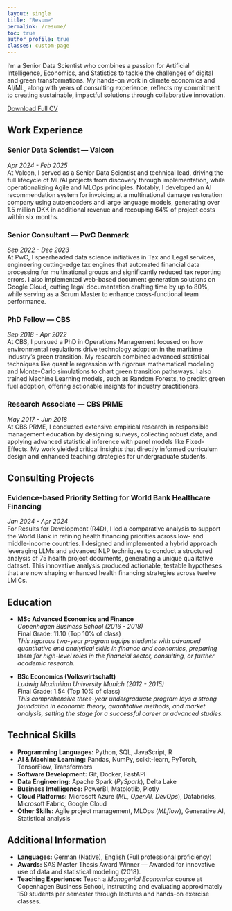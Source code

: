 ```yaml
---
layout: single
title: "Resume"
permalink: /resume/
toc: true
author_profile: true
classes: custom-page
---
```


<section class="intro">
  <p>
    I’m a Senior Data Scientist who combines a passion for Artificial Intelligence, Economics, and Statistics to tackle the challenges of digital and green transformations. My hands-on work in climate economics and AI/ML, along with years of consulting experience, reflects my commitment to creating sustainable, impactful solutions through collaborative innovation.
  </p>
  <div class="text-center">
    <a href="{{ '/assets/files/cv_fmb.pdf' | relative_url }}" class="btn btn--primary" download>
      Download Full CV
    </a>
  </div>
</section>

## Work Experience

### Senior Data Scientist — Valcon
*Apr 2024 - Feb 2025*  
At Valcon, I served as a Senior Data Scientist and technical lead, driving the full lifecycle of ML/AI projects from discovery through implementation, while operationalizing Agile and MLOps principles. Notably, I developed an AI recommendation system for invoicing at a multinational damage restoration company using autoencoders and large language models, generating over 1.5 million DKK in additional revenue and recouping 64% of project costs within six months.

### Senior Consultant — PwC Denmark
*Sep 2022 - Dec 2023*  
At PwC, I spearheaded data science initiatives in Tax and Legal services, engineering cutting-edge tax engines that automated financial data processing for multinational groups and significantly reduced tax reporting errors. I also implemented web-based document generation solutions on Google Cloud, cutting legal documentation drafting time by up to 80%, while serving as a Scrum Master to enhance cross-functional team performance.

### PhD Fellow — CBS
*Sep 2018 - Apr 2022*  
At CBS, I pursued a PhD in Operations Management focused on how environmental regulations drive technology adoption in the maritime industry’s green transition. My research combined advanced statistical techniques like quantile regression with rigorous mathematical modeling and Monte-Carlo simulations to chart green transition pathsways. I also trained Machine Learning models, such as Random Forests, to predict green fuel adoption, offering actionable insights for industry practitioners.

### Research Associate — CBS PRME
*May 2017 - Jun 2018*  
At CBS PRME, I conducted extensive empirical research in responsible management education by designing surveys, collecting robust data, and applying advanced statistical inference with panel models like Fixed-Effects. My work yielded critical insights that directly informed curriculum design and enhanced teaching strategies for undergraduate students.

## Consulting Projects

### Evidence-based Priority Setting for World Bank Healthcare Financing
*Jan 2024 - Apr 2024*  
For Results for Development (R4D), I led a comparative analysis to support the World Bank in refining health financing priorities across low- and middle-income countries. I designed and implemented a hybrid approach leveraging LLMs and advanced NLP techniques to conduct a structured analysis of 75 health project documents, generating a unique qualitative dataset. This innovative analysis produced actionable, testable hypotheses that are now shaping enhanced health financing strategies across twelve LMICs.

## Education

- **MSc Advanced Economics and Finance**  
  *Copenhagen Business School (2016 - 2018)*  
  Final Grade: 11.10 (Top 10% of class)  
  *This rigorous two-year program equips students with advanced quantitative and analytical skills in finance and economics, preparing them for high-level roles in the financial sector, consulting, or further academic research.*

- **BSc Economics (Volkswirtschaft)**  
  *Ludwig Maximilian University Munich (2012 - 2015)*  
  Final Grade: 1.54 (Top 10% of class)  
  *This comprehensive three-year undergraduate program lays a strong foundation in economic theory, quantitative methods, and market analysis, setting the stage for a successful career or advanced studies.*

## Technical Skills

- **Programming Languages:** Python, SQL, JavaScript, R  
- **AI & Machine Learning:** Pandas, NumPy, scikit-learn, PyTorch, TensorFlow, Transformers  
- **Software Development:** Git, Docker, FastAPI  
- **Data Engineering:** Apache Spark (*PySpark*), Delta Lake  
- **Business Intelligence:** PowerBI, Matplotlib, Plotly  
- **Cloud Platforms:** Microsoft Azure (*ML, OpenAI, DevOps*), Databricks, Microsoft Fabric, Google Cloud  
- **Other Skills:** Agile project management, MLOps (*MLflow*), Generative AI, Statistical analysis

## Additional Information

- **Languages:** German (Native), English (Full professional proficiency)  
- **Awards:** SAS Master Thesis Award Winner — Awarded for innovative use of data and statistical modeling (2018).
- **Teaching Experience:** Teach a *Managerial Economics* course at Copenhagen Business School, instructing and evaluating approximately 150 students per semester through lectures and hands-on exercise classes.